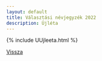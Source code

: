 ```yaml
---
layout: default
title: Választási névjegyzék 2022
description: Újléta
---
```


{% include UUjleeta.html %}

[Vissza](./)